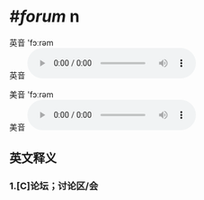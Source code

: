# ***\#forum*** n
英音 'fɔːrəm  
英音
<audio src="./media/forum1_AAC.aac" controls="controls"></audio>

美音 'fɔːrəm  
美音
<audio src="./media/forum2_AAC.aac" controls="controls"></audio>



  

英文释义
---
### 1.**[C]论坛；讨论区/会**  


